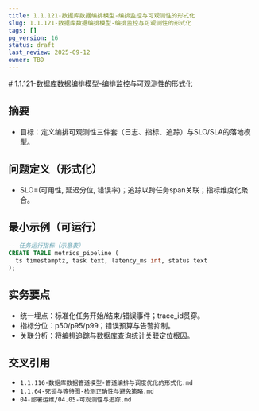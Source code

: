 ```yaml
---
title: 1.1.121-数据库数据编排模型-编排监控与可观测性的形式化
slug: 1.1.121-数据库数据编排模型-编排监控与可观测性的形式化
tags: []
pg_version: 16
status: draft
last_review: 2025-09-12
owner: TBD
---
```


﻿# 1.1.121-数据库数据编排模型-编排监控与可观测性的形式化

## 摘要

- 目标：定义编排可观测性三件套（日志、指标、追踪）与SLO/SLA的落地模型。

## 问题定义（形式化）

- SLO=(可用性, 延迟分位, 错误率)；追踪以跨任务span关联；指标维度化聚合。

## 最小示例（可运行）

```sql
-- 任务运行指标（示意表）
CREATE TABLE metrics_pipeline (
  ts timestamptz, task text, latency_ms int, status text
);
```

## 实务要点

- 统一埋点：标准化任务开始/结束/错误事件；trace_id贯穿。
- 指标分位：p50/p95/p99；错误预算与告警抑制。
- 关联分析：将编排追踪与数据库查询统计关联定位根因。

## 交叉引用

- `1.1.116-数据库数据管道模型-管道编排与调度优化的形式化.md`
- `1.1.64-死锁与等待图-检测正确性与避免策略.md`
- `04-部署运维/04.05-可观测性与追踪.md`
